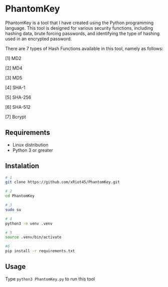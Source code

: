 # PhantomKey

PhantomKey is a tool that I have created using the Python programming language. This tool is designed for various security functions, including hashing data, brute forcing passwords, and identifying the type of hashing used in an encrypted password.


There are 7 types of Hash Functions available in this tool, namely as follows:

[1] MD2

[2] MD4

[3] MD5

[4] SHA-1

[5] SHA-256

[6] SHA-512

[7] Bcrypt


## Requirements
- Linux distribution
- Python 3 or greater

## Instalation
```bash
# 1
git clone https://github.com/xRiot45/PhantomKey.git

# 2
cd PhantomKey

# 3
sudo su

# 4
python3 -m venv .venv

# 5
source .venv/bin/activate

#6
pip install -r requirements.txt
```

## Usage
Type ```python3 PhantomKey.py``` to run this tool